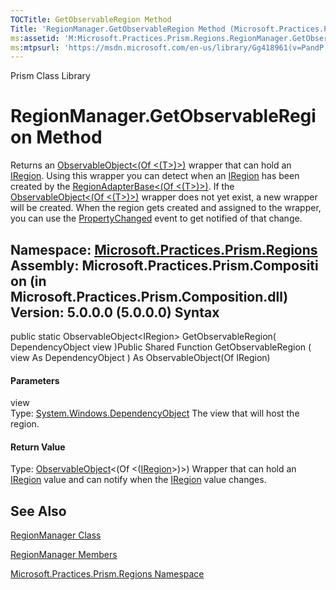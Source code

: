 ```yaml
---
TOCTitle: GetObservableRegion Method
Title: 'RegionManager.GetObservableRegion Method (Microsoft.Practices.Prism.Regions)'
ms:assetid: 'M:Microsoft.Practices.Prism.Regions.RegionManager.GetObservableRegion(System.Windows.DependencyObject)'
ms:mtpsurl: 'https://msdn.microsoft.com/en-us/library/Gg418961(v=PandP.50)'
---
```


Prism Class Library

RegionManager.GetObservableRegion Method
============================================

Returns an [ObservableObject&lt;(Of &lt;(T&gt;)&gt;)](https://msdn.microsoft.com/t:microsoft.practices.prism.observableobject%601) wrapper that can hold an [IRegion](https://msdn.microsoft.com/t:microsoft.practices.prism.regions.iregion). Using this wrapper you can detect when an [IRegion](https://msdn.microsoft.com/t:microsoft.practices.prism.regions.iregion) has been created by the [RegionAdapterBase&lt;(Of &lt;(T&gt;)&gt;)](https://msdn.microsoft.com/t:microsoft.practices.prism.regions.regionadapterbase%601). If the [ObservableObject&lt;(Of &lt;(T&gt;)&gt;)](https://msdn.microsoft.com/t:microsoft.practices.prism.observableobject%601) wrapper does not yet exist, a new wrapper will be created. When the region gets created and assigned to the wrapper, you can use the [PropertyChanged](https://msdn.microsoft.com/e:microsoft.practices.prism.observableobject%601.propertychanged) event to get notified of that change.

**Namespace:** [Microsoft.Practices.Prism.Regions](https://msdn.microsoft.com/n:microsoft.practices.prism.regions)
**Assembly:** Microsoft.Practices.Prism.Composition (in Microsoft.Practices.Prism.Composition.dll) Version: 5.0.0.0 (5.0.0.0)
Syntax
------

<span id="syntaxToggle"></span>public static ObservableObject&lt;IRegion&gt; GetObservableRegion( DependencyObject view )Public Shared Function GetObservableRegion ( view As DependencyObject ) As ObservableObject(Of IRegion)
#### Parameters

view  
Type: [System.Windows.DependencyObject](http://msdn2.microsoft.com/en-us/library/ms589309)
The view that will host the region.

#### Return Value

Type: [ObservableObject](https://msdn.microsoft.com/t:microsoft.practices.prism.observableobject%601)&lt;(Of &lt;([IRegion](https://msdn.microsoft.com/t:microsoft.practices.prism.regions.iregion)&gt;)&gt;)
Wrapper that can hold an [IRegion](https://msdn.microsoft.com/t:microsoft.practices.prism.regions.iregion) value and can notify when the [IRegion](https://msdn.microsoft.com/t:microsoft.practices.prism.regions.iregion) value changes.

See Also
--------


[RegionManager Class](https://msdn.microsoft.com/t:microsoft.practices.prism.regions.regionmanager)

[RegionManager Members](https://msdn.microsoft.com/allmembers.t:microsoft.practices.prism.regions.regionmanager)

[Microsoft.Practices.Prism.Regions Namespace](https://msdn.microsoft.com/n:microsoft.practices.prism.regions)
